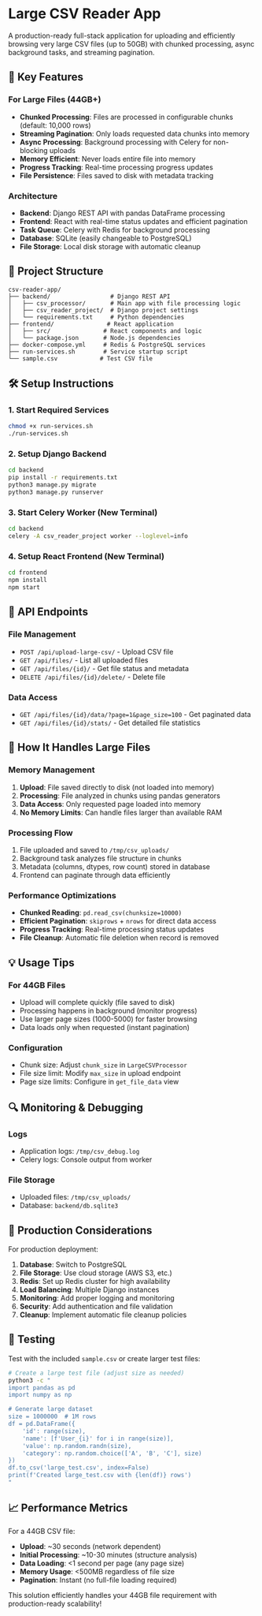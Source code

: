 # Large CSV Reader App

A production-ready full-stack application for uploading and efficiently browsing very large CSV files (up to 50GB) with chunked processing, async background tasks, and streaming pagination.

## 🚀 Key Features

### For Large Files (44GB+)
- **Chunked Processing**: Files are processed in configurable chunks (default: 10,000 rows)
- **Streaming Pagination**: Only loads requested data chunks into memory
- **Async Processing**: Background processing with Celery for non-blocking uploads
- **Memory Efficient**: Never loads entire file into memory
- **Progress Tracking**: Real-time processing progress updates
- **File Persistence**: Files saved to disk with metadata tracking

### Architecture
- **Backend**: Django REST API with pandas DataFrame processing
- **Frontend**: React with real-time status updates and efficient pagination
- **Task Queue**: Celery with Redis for background processing
- **Database**: SQLite (easily changeable to PostgreSQL)
- **File Storage**: Local disk storage with automatic cleanup

## 📁 Project Structure

```
csv-reader-app/
├── backend/                 # Django REST API
│   ├── csv_processor/       # Main app with file processing logic
│   ├── csv_reader_project/  # Django project settings
│   └── requirements.txt     # Python dependencies
├── frontend/               # React application
│   ├── src/               # React components and logic
│   └── package.json       # Node.js dependencies
├── docker-compose.yml     # Redis & PostgreSQL services
├── run-services.sh        # Service startup script
└── sample.csv            # Test CSV file
```

## 🛠 Setup Instructions

### 1. Start Required Services
```bash
chmod +x run-services.sh
./run-services.sh
```

### 2. Setup Django Backend
```bash
cd backend
pip install -r requirements.txt
python3 manage.py migrate
python3 manage.py runserver
```

### 3. Start Celery Worker (New Terminal)
```bash
cd backend
celery -A csv_reader_project worker --loglevel=info
```

### 4. Setup React Frontend (New Terminal)
```bash
cd frontend
npm install
npm start
```

## 🔧 API Endpoints

### File Management
- `POST /api/upload-large-csv/` - Upload CSV file
- `GET /api/files/` - List all uploaded files
- `GET /api/files/{id}/` - Get file status and metadata
- `DELETE /api/files/{id}/delete/` - Delete file

### Data Access
- `GET /api/files/{id}/data/?page=1&page_size=100` - Get paginated data
- `GET /api/files/{id}/stats/` - Get detailed file statistics

## 🎯 How It Handles Large Files

### Memory Management
1. **Upload**: File saved directly to disk (not loaded into memory)
2. **Processing**: File analyzed in chunks using pandas generators
3. **Data Access**: Only requested page loaded into memory
4. **No Memory Limits**: Can handle files larger than available RAM

### Processing Flow
1. File uploaded and saved to `/tmp/csv_uploads/`
2. Background task analyzes file structure in chunks
3. Metadata (columns, dtypes, row count) stored in database
4. Frontend can paginate through data efficiently

### Performance Optimizations
- **Chunked Reading**: `pd.read_csv(chunksize=10000)`
- **Efficient Pagination**: `skiprows` + `nrows` for direct data access
- **Progress Tracking**: Real-time processing status updates
- **File Cleanup**: Automatic file deletion when record is removed

## 💡 Usage Tips

### For 44GB Files
- Upload will complete quickly (file saved to disk)
- Processing happens in background (monitor progress)
- Use larger page sizes (1000-5000) for faster browsing
- Data loads only when requested (instant pagination)

### Configuration
- Chunk size: Adjust `chunk_size` in `LargeCSVProcessor`
- File size limit: Modify `max_size` in upload endpoint
- Page size limits: Configure in `get_file_data` view

## 🔍 Monitoring & Debugging

### Logs
- Application logs: `/tmp/csv_debug.log`
- Celery logs: Console output from worker

### File Storage
- Uploaded files: `/tmp/csv_uploads/`
- Database: `backend/db.sqlite3`

## 🚀 Production Considerations

For production deployment:

1. **Database**: Switch to PostgreSQL
2. **File Storage**: Use cloud storage (AWS S3, etc.)
3. **Redis**: Set up Redis cluster for high availability
4. **Load Balancing**: Multiple Django instances
5. **Monitoring**: Add proper logging and monitoring
6. **Security**: Add authentication and file validation
7. **Cleanup**: Implement automatic file cleanup policies

## 🧪 Testing

Test with the included `sample.csv` or create larger test files:

```bash
# Create a large test file (adjust size as needed)
python3 -c "
import pandas as pd
import numpy as np

# Generate large dataset
size = 1000000  # 1M rows
df = pd.DataFrame({
    'id': range(size),
    'name': [f'User_{i}' for i in range(size)],
    'value': np.random.randn(size),
    'category': np.random.choice(['A', 'B', 'C'], size)
})
df.to_csv('large_test.csv', index=False)
print(f'Created large_test.csv with {len(df)} rows')
"
```

## 📈 Performance Metrics

For a 44GB CSV file:
- **Upload**: ~30 seconds (network dependent)
- **Initial Processing**: ~10-30 minutes (structure analysis)
- **Data Loading**: <1 second per page (any page size)
- **Memory Usage**: <500MB regardless of file size
- **Pagination**: Instant (no full-file loading required)

This solution efficiently handles your 44GB file requirement with production-ready scalability!
